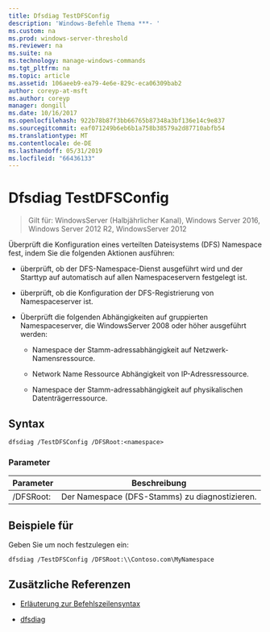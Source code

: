 ```yaml
---
title: Dfsdiag TestDFSConfig
description: 'Windows-Befehle Thema ***- '
ms.custom: na
ms.prod: windows-server-threshold
ms.reviewer: na
ms.suite: na
ms.technology: manage-windows-commands
ms.tgt_pltfrm: na
ms.topic: article
ms.assetid: 106aeeb9-ea79-4e6e-829c-eca06309bab2
author: coreyp-at-msft
ms.author: coreyp
manager: dongill
ms.date: 10/16/2017
ms.openlocfilehash: 922b78b87f3bb66765b87348a3bf136e14c9e837
ms.sourcegitcommit: eaf071249b6eb6b1a758b38579a2d87710abfb54
ms.translationtype: MT
ms.contentlocale: de-DE
ms.lasthandoff: 05/31/2019
ms.locfileid: "66436133"
---
```

# <a name="dfsdiag-testdfsconfig"></a>Dfsdiag TestDFSConfig

>Gilt für: WindowsServer (Halbjährlicher Kanal), Windows Server 2016, Windows Server 2012 R2, WindowsServer 2012

Überprüft die Konfiguration eines verteilten Dateisystems \(DFS\) Namespace fest, indem Sie die folgenden Aktionen ausführen:  
  
-   überprüft, ob der DFS-Namespace-Dienst ausgeführt wird und der Starttyp auf automatisch auf allen Namespaceservern festgelegt ist.  
  
-   überprüft, ob die Konfiguration der DFS-Registrierung von Namespaceserver ist.  
  
-   Überprüft die folgenden Abhängigkeiten auf gruppierten Namespaceserver, die WindowsServer 2008 oder höher ausgeführt werden:  
  
    -   Namespace der Stamm-adressabhängigkeit auf Netzwerk-Namensressource.  
  
    -   Network Name Ressource Abhängigkeit von IP-Adressressource.  
  
    -   Namespace der Stamm-adressabhängigkeit auf physikalischen Datenträgerressource.  
  
  
  
## <a name="syntax"></a>Syntax  
  
```  
dfsdiag /TestDFSConfig /DFSRoot:<namespace>  
```  
  
### <a name="parameters"></a>Parameter  
  
|       Parameter       |               Beschreibung               |
|-----------------------|-----------------------------------------|
| \/DFSRoot:<namespace> | Der Namespace \(DFS-Stamms\) zu diagnostizieren. |
  
## <a name="BKMK_Examples"></a>Beispiele für  
Geben Sie um noch festzulegen ein:  
  
```  
dfsdiag /TestDFSConfig /DFSRoot:\\Contoso.com\MyNamespace  
```  
  
## <a name="additional-references"></a>Zusätzliche Referenzen  
  
-   [Erläuterung zur Befehlszeilensyntax](command-line-syntax-key.md)  
  
-   [dfsdiag](dfsdiag.md)  
  

